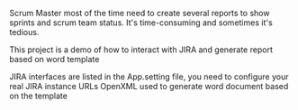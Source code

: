 Scrum Master most of the time need to create several reports to show sprints and scrum team status. It's time-consuming and sometimes it's tedious.

This project is a demo of how to interact with JIRA and generate report based on word template

JIRA interfaces are listed in the App.setting file, you need to configure your real JIRA instance URLs
OpenXML used to generate word document based on the template
